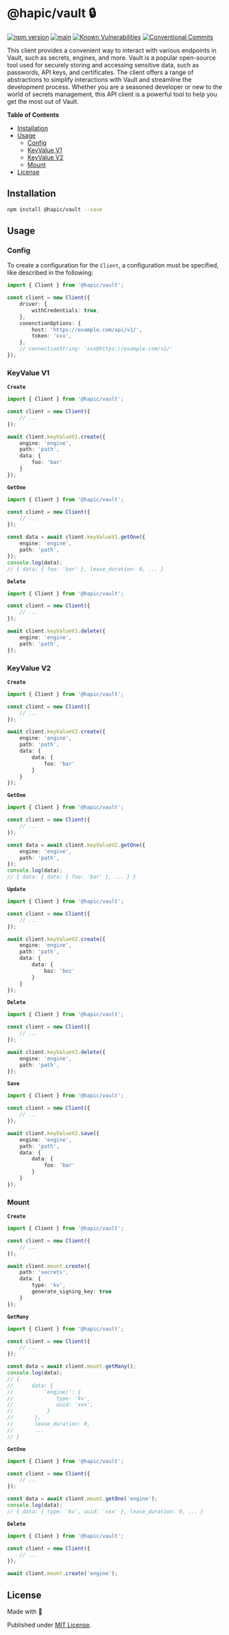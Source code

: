 # @hapic/vault 🔒

[![npm version](https://badge.fury.io/js/@hapic%2Fvault.svg)](https://badge.fury.io/js/@hapic%2Fvault)
[![main](https://github.com/Tada5hi/hapic/actions/workflows/main.yml/badge.svg)](https://github.com/Tada5hi/hapic/actions/workflows/main.yml)
[![Known Vulnerabilities](https://snyk.io/test/github/Tada5hi/hapic/badge.svg)](https://snyk.io/test/github/Tada5hi/hapic)
[![Conventional Commits](https://img.shields.io/badge/Conventional%20Commits-1.0.0-%23FE5196?logo=conventionalcommits&logoColor=white)](https://conventionalcommits.org)

This client provides a convenient way to interact with various endpoints in Vault,
such as secrets, engines, and more.
Vault is a popular open-source tool used for securely storing and accessing sensitive data,
such as passwords, API keys, and certificates.
The client offers a range of abstractions to simplify interactions with Vault and
streamline the development process.
Whether you are a seasoned developer or new to the world of secrets management,
this API client is a powerful tool to help you get the most out of Vault.

**Table of Contents**

- [Installation](#installation)
- [Usage](#usage)
  - [Config](#config)
  - [KeyValue V1](#keyvalue-v1)
  - [KeyValue V2](#keyvalue-v2)
  - [Mount](#mount)
- [License](#license)

## Installation

```bash
npm install @hapic/vault --save
```

## Usage

### Config

To create a configuration for the  `Client`, a configuration must be specified,
like described in the following:

```typescript
import { Client } from '@hapic/vault';

const client = new Client({
    driver: {
        withCredentials: true,
    },
    conenctionOptions: {
        host: 'https://example.com/api/v1/',
        token: 'xxx',
    },
    // connectionString: 'xxx@https://example.com/v1/'
});
```

### KeyValue V1

**`Create`**

```typescript
import { Client } from '@hapic/vault';

const client = new Client({
    // ...
});

await client.keyValueV1.create({
    engine: 'engine',
    path: 'path',
    data: {
        foo: 'bar'
    }
});
```

**`GetOne`**

```typescript
import { Client } from '@hapic/vault';

const client = new Client({
    // ...
});

const data = await client.keyValueV1.getOne({
    engine: 'engine',
    path: 'path',
});
console.log(data);
// { data: { foo: 'bar' }, lease_duration: 0, ... }
```

**`Delete`**

```typescript
import { Client } from '@hapic/vault';

const client = new Client({
    // ...
});

await client.keyValueV1.delete({
    engine: 'engine',
    path: 'path',
});
```

### KeyValue V2

**`Create`**

```typescript
import { Client } from '@hapic/vault';

const client = new Client({
    // ...
});

await client.keyValueV2.create({
    engine: 'engine',
    path: 'path',
    data: {
        data: {
            foo: 'bar'
        }
    }
});
```

**`GetOne`**

```typescript
import { Client } from '@hapic/vault';

const client = new Client({
    // ...
});

const data = await client.keyValueV2.getOne({
    engine: 'engine',
    path: 'path',
});
console.log(data);
// { data: { data: { foo: 'bar' }, ... } }
```

**`Update`**

```typescript
import { Client } from '@hapic/vault';

const client = new Client({
    // ...
});

await client.keyValueV2.create({
    engine: 'engine',
    path: 'path',
    data: {
        data: {
            baz: 'boz'
        }
    }
});
```

**`Delete`**

```typescript
import { Client } from '@hapic/vault';

const client = new Client({
    // ...
});

await client.keyValueV2.delete({
    engine: 'engine',
    path: 'path',
});
```

**`Save`**

```typescript
import { Client } from '@hapic/vault';

const client = new Client({
    // ...
});

await client.keyValueV2.save({
    engine: 'engine',
    path: 'path',
    data: {
        data: {
            foo: 'bar'
        }
    }
});
```

### Mount

**`Create`**

```typescript
import { Client } from '@hapic/vault';

const client = new Client({
    // ...
});

await client.mount.create({
    path: 'secrets',
    data: {
        type: 'kv',
        generate_signing_key: true
    }
});
```

**`GetMany`**

```typescript
import { Client } from '@hapic/vault';

const client = new Client({
    // ...
});

const data = await client.mount.getMany();
console.log(data);
// {
//      data: {
//          'engine/': {
//              type: 'kv',
//              uuid: 'xxx',
//           }
//       },
//       lease_duration: 0,
//       ...
// }
```

**`GetOne`**

```typescript
import { Client } from '@hapic/vault';

const client = new Client({
    // ...
});

const data = await client.mount.getOne('engine');
console.log(data);
// { data: { type: 'kv', uuid: 'xxx' }, lease_duration: 0, ... }
```

**`Delete`**

```typescript
import { Client } from '@hapic/vault';

const client = new Client({
    // ...
});

await client.mount.create('engine');
```

## License

Made with 💚

Published under [MIT License](./LICENSE).
